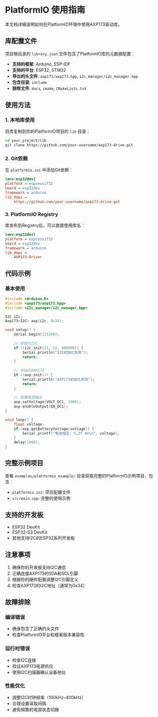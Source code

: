 # PlatformIO 使用指南

本文档详细说明如何在PlatformIO环境中使用AXP173驱动库。

## 库配置文件

项目根目录的 `library.json` 文件包含了PlatformIO库的元数据配置：

- **支持的框架**: Arduino, ESP-IDF
- **支持的平台**: ESP32, STM32
- **导出的头文件**: `axp173/axp173.hpp`, `i2c_manager/i2c_manager.hpp`
- **包含目录**: `include`
- **排除文件**: `docs`, `cmake`, `CMakeLists.txt`

## 使用方法

### 1. 本地库使用

将库复制到你的PlatformIO项目的 `lib` 目录：

```bash
cd your_project/lib
git clone https://github.com/your-username/axp173-drive.git
```

### 2. Git依赖

在 `platformio.ini` 中添加Git依赖：

```ini
[env:esp32dev]
platform = espressif32
board = esp32dev
framework = arduino
lib_deps = 
    https://github.com/your-username/axp173-drive.git
```

### 3. PlatformIO Registry

库发布到Registry后，可以直接使用库名：

```ini
[env:esp32dev]
platform = espressif32
board = esp32dev
framework = arduino
lib_deps = 
    AXP173-Driver
```

## 代码示例

### 基本使用

```cpp
#include <Arduino.h>
#include <axp173/axp173.hpp>
#include <i2c_manager/i2c_manager.hpp>

I2C i2c;
Axp173<I2C> axp(i2c, 0x34);

void setup() {
    Serial.begin(115200);
    
    // 初始化I2C
    if (!i2c.init(21, 22, 400000)) {
        Serial.println("I2C初始化失败");
        return;
    }
    
    // 初始化AXP173
    if (!axp.init()) {
        Serial.println("AXP173初始化失败");
        return;
    }
    
    // 配置电源输出
    axp.setVoltage(VOLT_DC1, 3300);
    axp.enableOutput(EN_DC1);
}

void loop() {
    float voltage;
    if (axp.getBatteryVoltage(voltage)) {
        Serial.printf("电池电压: %.2f mV\n", voltage);
    }
    delay(1000);
}
```

## 完整示例项目

查看 `examples/platformio_example/` 目录获取完整的PlatformIO示例项目，包含：

- `platformio.ini`: 项目配置文件
- `src/main.cpp`: 完整的使用示例

## 支持的开发板

- ESP32 DevKit
- ESP32-S3 DevKit
- 其他支持I2C的ESP32系列开发板

## 注意事项

1. 确保你的开发板支持I2C通信
2. 正确连接AXP173的SDA和SCL引脚
3. 根据你的硬件配置调整I2C引脚定义
4. 检查AXP173的I2C地址（通常为0x34）

## 故障排除

### 编译错误

- 确保包含了正确的头文件
- 检查PlatformIO平台和框架版本兼容性

### 运行时错误

- 检查I2C连接
- 验证AXP173电源供应
- 使用I2C扫描器确认设备地址

### 性能优化

- 调整I2C时钟频率（100kHz-400kHz）
- 合理设置读取间隔
- 避免频繁的电源状态切换